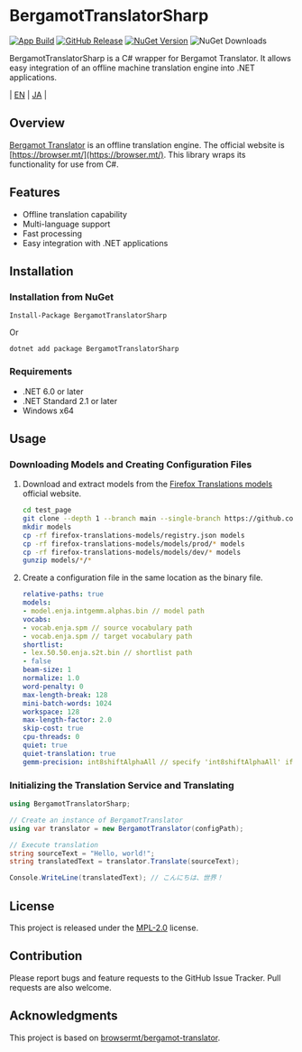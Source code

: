 # BergamotTranslatorSharp

[![App Build](https://github.com/Freeesia/BergamotTranslatorSharp/actions/workflows/package.yml/badge.svg)](https://github.com/Freeesia/BergamotTranslatorSharp/actions/workflows/package.yml)
[![GitHub Release](https://img.shields.io/github/v/release/Freeesia/BergamotTranslatorSharp)](https://github.com/Freeesia/BergamotTranslatorSharp/releases/latest)
[![NuGet Version](https://img.shields.io/nuget/v/BergamotTranslatorSharp)](https://www.nuget.org/packages/BergamotTranslatorSharp)
![NuGet Downloads](https://img.shields.io/nuget/dt/BergamotTranslatorSharp)

BergamotTranslatorSharp is a C# wrapper for Bergamot Translator. It allows easy integration of an offline machine translation engine into .NET applications.

| [EN](README.md) | [JA](README.ja.md) |

## Overview

[Bergamot Translator](https://github.com/browsermt/bergamot-translator) is an offline translation engine. The official website is [https://browser.mt/](https://browser.mt/). This library wraps its functionality for use from C#.

## Features

- Offline translation capability
- Multi-language support
- Fast processing
- Easy integration with .NET applications

## Installation

### Installation from NuGet

```
Install-Package BergamotTranslatorSharp
```

Or

```
dotnet add package BergamotTranslatorSharp
```

### Requirements

- .NET 6.0 or later
- .NET Standard 2.1 or later
- Windows x64

## Usage

### Downloading Models and Creating Configuration Files

1. Download and extract models from the [Firefox Translations models](https://github.com/mozilla/firefox-translations-models) official website.
    ```bash
    cd test_page
    git clone --depth 1 --branch main --single-branch https://github.com/mozilla/firefox-translations-models/
    mkdir models
    cp -rf firefox-translations-models/registry.json models
    cp -rf firefox-translations-models/models/prod/* models
    cp -rf firefox-translations-models/models/dev/* models
    gunzip models/*/*
    ```
2. Create a configuration file in the same location as the binary file.
    ```yml
    relative-paths: true
    models:
    - model.enja.intgemm.alphas.bin // model path
    vocabs:
    - vocab.enja.spm // source vocabulary path
    - vocab.enja.spm // target vocabulary path
    shortlist:
    - lex.50.50.enja.s2t.bin // shortlist path
    - false
    beam-size: 1
    normalize: 1.0
    word-penalty: 0
    max-length-break: 128
    mini-batch-words: 1024
    workspace: 128
    max-length-factor: 2.0
    skip-cost: true
    cpu-threads: 0
    quiet: true
    quiet-translation: true
    gemm-precision: int8shiftAlphaAll // specify 'int8shiftAlphaAll' if the model name contains 'alphas', otherwise specify 'int8shiftAll'
    ```

### Initializing the Translation Service and Translating

```cs
using BergamotTranslatorSharp;

// Create an instance of BergamotTranslator
using var translator = new BergamotTranslator(configPath);

// Execute translation
string sourceText = "Hello, world!";
string translatedText = translator.Translate(sourceText);

Console.WriteLine(translatedText); // こんにちは、世界！
```

## License

This project is released under the [MPL-2.0](https://www.mozilla.org/en-US/MPL/2.0/) license.

## Contribution

Please report bugs and feature requests to the GitHub Issue Tracker. Pull requests are also welcome.

## Acknowledgments

This project is based on [browsermt/bergamot-translator](https://github.com/browsermt/bergamot-translator).
